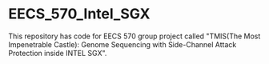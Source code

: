 # EECS_570_Intel_SGX
This repository has code for EECS 570 group project called "TMIS(The Most Impenetrable Castle): Genome Sequencing with Side-Channel Attack Protection inside INTEL SGX".
